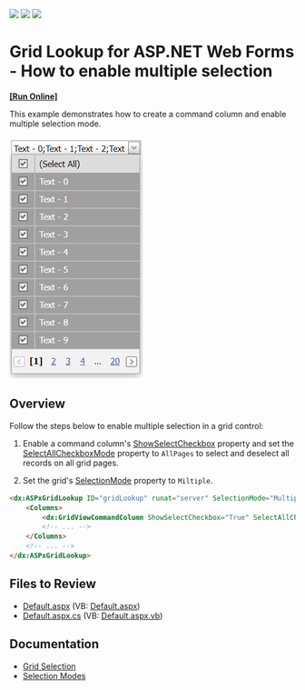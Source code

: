 <!-- default badges list -->
![](https://img.shields.io/endpoint?url=https://codecentral.devexpress.com/api/v1/VersionRange/128530889/14.1.7%2B)
[![](https://img.shields.io/badge/Open_in_DevExpress_Support_Center-FF7200?style=flat-square&logo=DevExpress&logoColor=white)](https://supportcenter.devexpress.com/ticket/details/E3467)
[![](https://img.shields.io/badge/📖_How_to_use_DevExpress_Examples-e9f6fc?style=flat-square)](https://docs.devexpress.com/GeneralInformation/403183)
<!-- default badges end -->
# Grid Lookup for ASP.NET Web Forms - How to enable multiple selection
<!-- run online -->
**[[Run Online]](https://codecentral.devexpress.com/128530889/)**
<!-- run online end -->

This example demonstrates how to create a command column and enable multiple selection mode.

![Selection mode](selectionMode.png)

## Overview

Follow the steps below to enable multiple selection in a grid control:

1. Enable a command column's [ShowSelectCheckbox](https://docs.devexpress.com/AspNet/DevExpress.Web.GridViewCommandColumn.ShowSelectCheckbox) property and set the [SelectAllCheckboxMode](https://docs.devexpress.com/AspNet/DevExpress.Web.GridViewCommandColumn.SelectAllCheckboxMode) property to `AllPages` to select and deselect all records on all grid pages.

2. Set the grid's [SelectionMode](https://docs.devexpress.com/AspNet/DevExpress.Web.ASPxGridLookup.SelectionMode) property to `Miltiple`.

```aspx
<dx:ASPxGridLookup ID="gridLookup" runat="server" SelectionMode="Multiple" ...>
    <Columns>
        <dx:GridViewCommandColumn ShowSelectCheckbox="True" SelectAllCheckboxMode="AllPages" />
        <!-- ... -->
    </Columns>
    <!-- ... -->
</dx:ASPxGridLookup>
```

## Files to Review

* [Default.aspx](./CS/WebSite/Default.aspx) (VB: [Default.aspx](./VB/WebSite/Default.aspx))
* [Default.aspx.cs](./CS/WebSite/Default.aspx.cs) (VB: [Default.aspx.vb](./VB/WebSite/Default.aspx.vb))

## Documentation

* [Grid Selection](https://docs.devexpress.com/AspNet/3737/components/grid-view/concepts/focus-and-navigation/selection)
* [Selection Modes](https://docs.devexpress.com/AspNet/9075/components/grid-view/concepts/aspxgridlookup/selection-modes)

